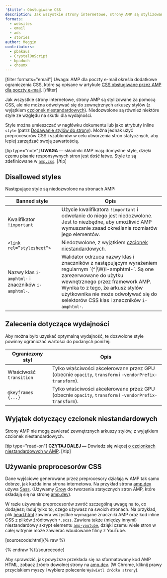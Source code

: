 ```yaml
---
'$title': Obsługiwane CSS
description: Jak wszystkie strony internetowe, strony AMP są stylizowane za pomocą CSS, ale nie można odwoływać się do zewnętrznych arkuszy stylów, z wyjątkiem czcionek niestandardowych. Niedozwolone są również niektóre style...
formats:
  - websites
  - email
  - ads
  - stories
author: Meggin
contributors:
  - pbakaus
  - CrystalOnScript
  - bpaduch
  - choumx
---
```


[filter formats="email"] Uwaga: AMP dla poczty e-mail określa dodatkowe ograniczenia CSS, które są opisane w artykule [CSS obsługiwane przez AMP dla poczty e-mail](../../../../documentation/guides-and-tutorials/learn/email-spec/amp-email-css.md). [/filter]

Jak wszystkie strony internetowe, strony AMP są stylizowane za pomocą CSS, ale nie można odwoływać się do zewnętrznych arkuszy stylów (z wyjątkiem [czcionek niestandardowych](#the-custom-fonts-exception)). Niedozwolone są również niektóre style ze względu na skutki dla wydajności.

Style można umieszczać w nagłówku dokumentu lub jako atrybuty inline `style` (patrz [Dodawanie stylów do strony](index.md#add-styles-to-a-page)). Można jednak użyć preprocesorów CSS i szablonów w celu utworzenia stron statycznych, aby lepiej zarządzać swoją zawartością.

[tip type="note"] **UWAGA —** składniki AMP mają domyślne style, dzięki czemu pisanie responsywnych stron jest dość łatwe. Style te są zdefiniowane w [`amp.css`](https://github.com/ampproject/amphtml/blob/main/css/amp.css). [/tip]

## Disallowed styles

Następujące style są niedozwolone na stronach AMP:

<table>
  <thead>
    <tr>
      <th class="col-thirty" data-th="Banned style">Banned style</th>
      <th data-th="Description">Opis</th>
    </tr>
  </thead>
  <tbody>
    <tr>
      <td data-th="Banned style"> Kwalifikator <br> <code>!important</code>
</td>
      <td data-th="Description">Użycie kwalifikatora <code>!important</code> i odwołanie do niego jest niedozwolone. Jest to niezbędne, aby umożliwić AMP wymuszanie zasad określania rozmiarów jego elementów.</td>
    </tr>
    <tr>
      <td data-th="Banned style"><code>&lt;link rel=”stylesheet”></code></td>
      <td data-th="Description">Niedozwolone, z wyjątkiem <a href="#the-custom-fonts-exception">czcionek niestandardowych</a>.</td>
    </tr>
    <tr>
      <td data-th="Banned style">Nazwy klas <code>i-amphtml-</code> i znaczników <code>i-amphtml-</code>.</td>
      <td data-th="Description">Walidator odrzuca nazwy klas i znaczników z następującym wyrażeniem regularnym `(^|\W)i-amphtml-`. Są one zarezerwowane do użytku wewnętrznego przez framework AMP. Wynika to z tego, że arkusz stylów użytkownika nie może odwoływać się do selektorów CSS klas i znaczników <code>i-amphtml-</code>.</td>
    </tr>
  </tbody>
</table>

## Zalecenia dotyczące wydajności

Aby można było uzyskać optymalną wydajność, te dozwolone style powinny ograniczać wartości do podanych poniżej:

<table>
  <thead>
    <tr>
      <th class="col-thirty" data-th="Banned style">Ograniczony styl</th>
      <th data-th="Description">Opis</th>
    </tr>
  </thead>
  <tbody>
    <tr>
      <td data-th="Restricted style">Właściwość <code>transition</code>
</td>
      <td data-th="Description">Tylko właściwości akcelerowane przez GPU (obecnie <code>opacity</code>, <code>transform</code> i <code>-vendorPrefix-transform</code>).</td>
    </tr>
    <tr>
      <td data-th="Restricted style"><code>@keyframes {...}</code></td>
      <td data-th="Description">Tylko właściwości akcelerowane przez GPU (obecnie <code>opacity</code>, <code>transform</code> i <code>-vendorPrefix-transform</code>).</td>
    </tr>
  </tbody>
</table>

## Wyjątek dotyczący czcionek niestandardowych <a name="the-custom-fonts-exception"></a>

Strony AMP nie mogą zawierać zewnętrznych arkuszy stylów, z wyjątkiem czcionek niestandardowych.

[tip type="read-on"] **CZYTAJ DALEJ —** Dowiedz się więcej [o czcionkach niestandardowych w AMP](custom_fonts.md). [/tip]

## Używanie preprocesorów CSS <a name="using-css-preprocessors"></a>

Dane wyjściowe generowane przez preprocesory działają w AMP tak samo dobrze, jak każda inna strona internetowa. Na przykład strona [amp.dev](https://amp.dev/) używa [Sass](http://sass-lang.com/). (Używamy [Grow](http://grow.io/) do tworzenia statycznych stron AMP, które składają się na stronę [amp.dev](https://amp.dev/)).

W razie używania preprocesorów zwróć szczególną uwagę na to, co dodajesz; ładuj tylko to, czego używasz na swoich stronach. Na przykład, plik [head.html](https://github.com/ampproject/docs/blob/master/views/partials/head.html) zawiera wszystkie wymagane znaczniki AMP oraz kod inline CSS z plików źródłowych `*.scss`. Zawiera także (między innymi) niestandardowy skrypt elementu [`amp-youtube`](../../../../documentation/components/reference/amp-youtube.md), dzięki czemu wiele stron w całej witrynie może zawierać wbudowane filmy z YouTube.

[sourcecode:html]{% raw %}

<head>
  <meta charset="utf-8">
  <meta name="viewport" content="width=device-width">
  <meta property="og:description" content="{% if doc.description %}{{doc.description}} – {% endif %}AMP Project">
  <meta name="description" content="{% if doc.description %}{{doc.description}} – {% endif %}AMP Project">

  <title>AMP Project</title>
  <link rel="icon" href="/static/img/amp_favicon.png">
  <link rel="canonical" href="{{doc.url}}">
  <link href="https://fonts.googleapis.com/css?family=Roboto:200,300,400,500,700" rel="stylesheet">
  <style amp-custom>
  {% include "/assets/css/main.min.css" %}
  </style>

  <style amp-boilerplate>body{-webkit-animation:-amp-start 8s steps(1,end) 0s 1 normal both;-moz-animation:-amp-start 8s steps(1,end) 0s 1 normal both;-ms-animation:-amp-start 8s steps(1,end) 0s 1 normal both;animation:-amp-start 8s steps(1,end) 0s 1 normal both}@-webkit-keyframes -amp-start{from{visibility:hidden}to{visibility:visible}}@-moz-keyframes -amp-start{from{visibility:hidden}to{visibility:visible}}@-ms-keyframes -amp-start{from{visibility:hidden}to{visibility:visible}}@-o-keyframes -amp-start{from{visibility:hidden}to{visibility:visible}}@keyframes -amp-start{from{visibility:hidden}to{visibility:visible}}</style><noscript><style amp-boilerplate>body{-webkit-animation:none;-moz-animation:none;-ms-animation:none;animation:none}</style></noscript>
  <script async src="https://cdn.ampproject.org/v0.js"></script>
  <script async custom-element="amp-carousel" src="https://cdn.ampproject.org/v0/amp-carousel-0.1.js"></script>
  <script async custom-element="amp-analytics" src="https://cdn.ampproject.org/v0/amp-analytics-0.1.js"></script>
  <script async custom-element="amp-lightbox" src="https://cdn.ampproject.org/v0/amp-lightbox-0.1.js"></script>
  <script async custom-element="amp-youtube" src="https://cdn.ampproject.org/v0/amp-youtube-0.1.js"></script>
  <script async custom-element="amp-sidebar" src="https://cdn.ampproject.org/v0/amp-sidebar-0.1.js"></script>
  <script async custom-element="amp-iframe" src="https://cdn.ampproject.org/v0/amp-iframe-0.1.js"></script>
</head>
{% endraw %}[/sourcecode]

Aby sprawdzić, jak powyższe przekłada się na sformatowany kod AMP HTML, zobacz źródło dowolnej strony na [amp.dev](https://amp.dev/). (W Chrome, kliknij prawy przyciskiem myszy i wybierz polecenie `Wyświetl źródło strony`).
